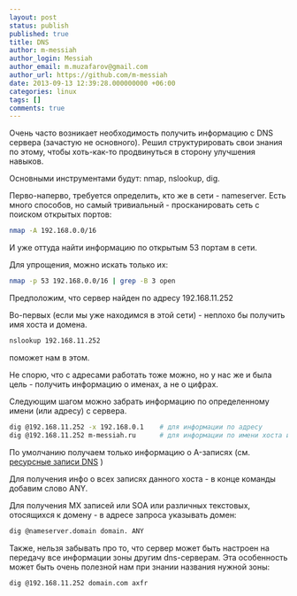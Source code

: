 ```yaml
---
layout: post
status: publish
published: true
title: DNS
author: m-messiah
author_login: Messiah
author_email: m.muzafarov@gmail.com
author_url: https://github.com/m-messiah
date: 2013-09-13 12:39:28.000000000 +06:00
categories: linux
tags: []
comments: true
---
```


Очень часто возникает необходимость получить информацию с DNS сервера (зачастую не основного). Решил структурировать свои знания по этому, чтобы хоть-как-то продвинуться в сторону улучшения навыков.

Основными инструментами будут: nmap, nslookup, dig.

Перво-наперво, требуется определить, кто же в сети - nameserver. Есть много способов, но самый тривиальный - просканировать сеть с поиском открытых портов:

```bash
nmap -A 192.168.0.0/16
```

И уже оттуда найти информацию по открытым 53 портам в сети.

Для упрощения, можно искать только их:

```bash
nmap -p 53 192.168.0.0/16 | grep -B 3 open
```

Предположим, что сервер найден по адресу 192.168.11.252

Во-первых (если мы уже находимся в этой сети) - неплохо бы получить имя хоста и домена.

```bash
nslookup 192.168.11.252
```

поможет нам в этом.

Не спорю, что с адресами работать тоже можно, но у нас же и была цель - получить информацию о именах, а не о цифрах.

Следующим шагом можно забрать информацию по определенному имени (или адресу) с сервера.

```bash
dig @192.168.11.252 -x 192.168.0.1    # для информации по адресу
dig @192.168.11.252 m-messiah.ru      # для информации по имени хоста и домена
```

По умолчанию получаем только информацию о A-записях (см. [ресурсные записи DNS](http://ru.wikipedia.org/wiki/%D0%A0%D0%B5%D1%81%D1%83%D1%80%D1%81%D0%BD%D1%8B%D0%B5_%D0%B7%D0%B0%D0%BF%D0%B8%D1%81%D0%B8_DNS) )

Для получения инфо о всех записях данного хоста - в конце команды добавим слово ANY.

Для получения MX записей или SOA или различных текстовых, отосящихся к домену - в адресе запроса указывать домен:

```bash
dig @nameserver.domain domain. ANY
```


Также, нельзя забывать про то, что сервер может быть настроен на передачу все информации зоны другим dns-серверам. Эта особенность может быть очень полезной нам при знании названия нужной зоны:

```bash
dig @192.168.11.252 domain.com axfr
```

